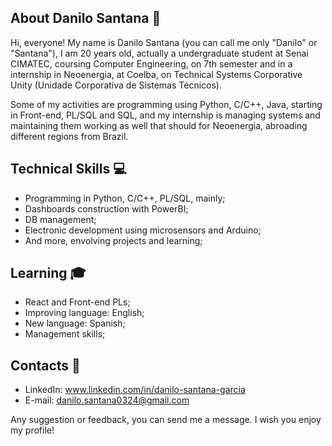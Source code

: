 ## About Danilo Santana 📱
Hi, everyone! My name is Danilo Santana (you can call me only "Danilo" or "Santana"), I am 20 years old, actually a undergraduate student at Senai CIMATEC, coursing Computer Engineering, on 7th semester and in a internship in Neoenergia, at Coelba, on Technical Systems Corporative Unity (Unidade Corporativa de Sistemas Técnicos).

Some of my activities are programming using Python, C/C++, Java, starting in Front-end, PL/SQL and SQL, and my internship is managing systems and maintaining them working as well that should for Neoenergia, abroading different regions from Brazil.

## Technical Skills 💻
- Programming in Python, C/C++, PL/SQL, mainly;
- Dashboards construction with PowerBI;
- DB management;
- Electronic development using microsensors and Arduino;
- And more, envolving projects and learning;

## Learning 🎓
- React and Front-end PLs;
- Improving language: English;
- New language: Spanish;
- Management skills;

## Contacts 📧
- LinkedIn: www.linkedin.com/in/danilo-santana-garcia
- E-mail: danilo.santana0324@gmail.com

Any suggestion or feedback, you can send me a message. I wish you enjoy my profile!


<!--
**DSantana04/DSantana04** is a ✨ _special_ ✨ repository because its `README.md` (this file) appears on your GitHub profile.

Here are some ideas to get you started:

- 🔭 I’m currently working on ...
- 🌱 I’m currently learning ...
- 👯 I’m looking to collaborate on ...
- 🤔 I’m looking for help with ...
- 💬 Ask me about ...
- 📫 How to reach me: ...
- 😄 Pronouns: ...
- ⚡ Fun fact: ...
-->
